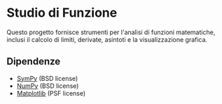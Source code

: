 # Studio di Funzione

Questo progetto fornisce strumenti per l'analisi di funzioni matematiche, inclusi il calcolo di limiti, derivate, asintoti e la visualizzazione grafica.

## Dipendenze

- [SymPy](https://www.sympy.org/en/index.html) (BSD license)
- [NumPy](https://numpy.org/doc/stable/license.html) (BSD license)
- [Matplotlib](https://matplotlib.org/stable/project/license.html) (PSF license)
